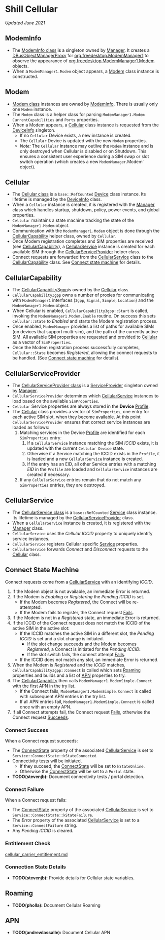 # Shill Cellular
*Updated June 2021*

## ModemInfo

*   The [ModemInfo class](../cellular/modem_info.h) is a singleton owned by
    [Manager]. It creates a [DBusObjectManagerProxy] for
    [org.freedesktop.ModemManager1] to observe the appearance of
    [org.freedesktop.ModemManager1.Modem] objects.
*   When a `ModemManager1.Modem` object appears, a [Modem](#Modem) class
    instance is constructed.


## Modem

*   [Modem class](../cellular/modem.h) instances are owned by
    [ModemInfo](#ModemInfo). There is usually only one `Modem` instance.
*   The `Modem` class is a helper class for parsing `ModemManager1.Modem`
    `CurrentCapabilities` and `Ports` properties.
*   When a Modem appears, a [Cellular](#Cellular) class instance is requested
    from the [DeviceInfo](architecture.md#Device-Info) singleton.
    *   If no `Cellular` Device exists, a new instance is created.
    *   The `Cellular` Device is updated with the new `Modem` properties.
    *   *Note:* The `Cellular` instance may outlive the `Modem` instance
         and is only destroyed when Cellular is disabled or on Shutdown.
         This ensures a consistent user experience during a SIM swap or slot
         switch operation (which creates a new `ModemManager`.Modem` object).


## Cellular

*   The [Cellular class](../cellular/cellular.h) is a `base::RefCounted`
    [Device] class instance.  Its lifetime is managed by the [DeviceInfo] class.
*   When a `Cellular` instance is created, it is registered with the [Manager]
    class which handles startup, shutdown, policy, power events, and global
    properties.
*   `Cellular` maintains a state machine tracking the state of the
    `ModemManager1.Modem` object.
*   Communication with the `ModemManager1.Modem` object is done through the
    [CellularCapability](#CellularCapability) helper class, owned by `Cellular`.
*   Once Modem registration completes and SIM properties are received (see
    [CellularCapability](#CellularCapability)), a
    [CellularService](#CellularService) instance is created for each available
    SIM through the [CellularServiceProvider](#CellularServiceProvider) helper
    class.
*   Connect requests are forwarded from the [CellularService](#CellularService)
    class to the [CellularCapability](#CellularCapability) class. See
    [Connect state machine](#Connect-State-Machine) for details.


## CellularCapability

*   The [CellularCapability3gpp](../cellular/cellular_capability_3gpp.h)is owned
    by the [Cellular](#Cellular) class.
*   `CellularCapability3gpp` owns a number of proxies for communicating with
    `ModemManager1` interfaces (`3gpp`, `Signal`, `Simple`, `Location`) and the
    `ModemManager1.Modem` object.
*   When Cellular is enabled, `CellularCapability3gpp::Start` is called,
    invoking the `ModemManager1.Modem.Enable` routine. On success this sets
    `Cellular::State` to *Enabled* and starts the Modem registration process.
*   Once enabled, `ModemManager` provides a list of paths for available SIMs
    (on devices that support multi-sim), and the path of the currently active
    SIM. All available SIM properties are requested and provided to
    [Cellular](#Cellular) as a vector of `SimProperties`.
*   Once the Modem registration process successfully completes,
    `Cellular::State` becomes *Registered*, allowing the connect requests to be
    handled. (See [Connect state machine](#Connect-State-Machine) for details).


## CellularServiceProvider

*   The [CellularServiceProvider class](../cellular/cellular_service_provider.h)
    is a [ServiceProvider] singleton owned by [Manager].
*   `CellularServiceProvider` determines which
    [CellularService](#CellularService) instances to load based on the available
    `SimProperties`.
*   `Cellular` Service properties are always stored in the **Device** [Profile].
*   The [Cellular](#Cellular) class provides a vector of `SimProperties`, one
    entry for each active SIM slot, when they become available. At this point
    `CellularServiceProvider` ensures that correct service instances are
    loaded as follows:
    1.  Matching services in the Device [Profile] are identified for each
        `SimProperties` entry:
        1.  If a `CellularService` instance matching the SIM *ICCID* exists, it
            is updated with the current `Cellular Device` state.
        2.  Otherwise if a Service matching the ICCID exists in the `Profile`,
            it is loaded and a new `CellularService` instance is created.
        3.  If the entry has an EID, all other Service entries with a matching
            *EID* in the `Profile` are loaded and `CellularService` instances
            are created if necessary.
    2.  If any `CellularService` entries remain that do not match any
        `SimProperties` entries, they are destroyed.


## CellularService

*   The [CellularService class](../cellular/cellular_service.h) is a
    `base::RefCounted` [Service] class instance.  Its lifetime is managed by
    the [CellularServiceProvider](#CellularServiceProvider) class.
*   When a `CellularService` instance is created, it is registered with the
    [Manager] class.
*   `CellularService` uses the *Cellular.ICCID* property to uniquely identify
    service instances.
*   `CellularService` registers Cellular specific [Service] properties.
*   `CellularService` forwards *Connect* and *Disconnect* requests to the
    [Cellular](#Cellular) class.


## Connect State Machine

Connect requests come from a [CellularService](#CellularService) with an
identifying *ICCID*.

1.  If the Modem object is not available, an immediate Error is returned.
2.  If the Modem is *Enabling* or *Registering* the *Pending ICCID* is set.
    *   If the Modem becomes *Registered*, the Connect will be re-attempted.
    *   If the Modem fails to register, the Connect request
        [Fails](#Connect-Failure).
3.  If the Modem is not in a *Registered* state, an immediate Error is returned.
4.  If the ICCID of the Connect request does not match the ICCID of the
    active SIM in the active slot:
    *   If the ICCID matches the active SIM in a different slot, the
        *Pending ICCID* is set and a slot change is initiated.
        *   If the slot change succeeds and the Modem becomes *Registered*,
            a Connect is initiated for the *Pending ICCID*.
        *   If the slot switch fails, the connect attempt
            [Fails](#Connect-Failure).
    *   If the ICCID does not match any slot, an immediate Error is returned.
5.  When the Modem is *Registered* and the *ICCID* matches,
    `CellularCapability3gpp::Connect` is called which sets [Roaming](#Roaming)
    properties and builds and a list of [APN](#APN) properties to try.
6.  The [CellularCapability](#CellularCapability) then calls
    `ModemManager1.ModemSimple.Connect` with the first APN in the try list.
    *   If the Connect fails, `ModemManager1.ModemSimple.Connect` is called
        with subsequent APN entries in the try list.
    *   If all APN entries fail, `ModemManager1.ModemSimple.Connect` is
        called once with an empty APN.
7.  If all Connect attempts fail, the Connect request [Fails](#Connect-Failure),
    otherwise the Connect request [Succeeds](#Connect-Success).


### Connect Success

When a Connect request succeeds:

*   The [ConnectState] property of the associated
    [CellularService](#CellularService) is set to
    `Service::ConnectState::kStateConnected`.
*   Connectivity tests will be initiated.
    *   If they succeed, the [ConnectState] will be set to `kStateOnline`.
    *   Otherwise the [ConnectState] will be set to a `Portal` state.
*   **TODO(stevenjb):** Document connectivity tests / portal detection.


### Connect Failure

When a Connect request fails:

*   The [ConnectState] property of the associated
    [CellularService](#CellularService) is set to
    `Service::ConnectState::kStateFailure`.
*   The *Error* property of the associated [CellularService](#CellularService)
    is set to a `Service::ConnectFailure` string.
*   Any *Pending ICCID* is cleared.


### Entitlement Check
[cellular_carrier_entitlement.md](cellular_carrier_entitlement.md)

### Connection State Details

*   **TODO(stevenjb):** Provide details for Cellular state variables.


## Roaming

*   **TODO(pholla):** Document Cellular Roaming


## APN

*   **TODO(andrewlassalle):** Document Cellular APN

[Manager]: architecture.md#Manager
[DeviceInfo]: architecture.md#DeviceInfo
[Device]: architecture.md#Device
[ServiceProvider]: architecture.md#ServiceProvider
[Service]: architecture.md#Service
[Profile]: architecture.md#Profile
[DBusObjectManagerProxy]: ../../modemfwd/dbus_bindings/org.freedesktop.DBus.ObjectManager.xml
[org.freedesktop.ModemManager1]: ../../../third_party/modemmanager-next/introspection/org.freedesktop.ModemManager1.xml
[org.freedesktop.ModemManager1.Modem]: ../../../third_party/modemmanager-next/introspection/org.freedesktop.ModemManager1.Modem.xml
[ConnectState]: ../service.h#152
